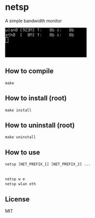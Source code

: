 # netsp
A simple bandwidth monitor

![](screenshots/ss1.png)

## How to compile

```
make
```

## How to install (root)

```
make install
```

## How to uninstall (root)

```
make uninstall
```
## How to use

```
netsp [NET_PREFIX_1] [NET_PREFIX_2] ...


netsp w e
netsp wlan eth
```

## License
MIT
